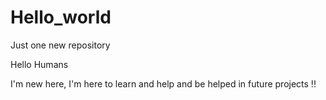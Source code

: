# Hello_world
Just one new repository

Hello Humans


I'm new here, I'm here to learn and help and be helped in future projects !!

